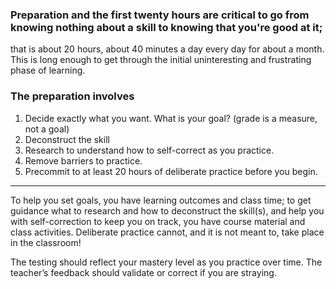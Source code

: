 ### Preparation and the first twenty hours are critical to go from knowing nothing about a skill to knowing that you're good at it; 
that is about 20 hours, about 40 minutes a day every day for about a month. This is long enough to get through the initial uninteresting and frustrating phase of learning. 

### The preparation involves

1. Decide exactly what you want. What is your goal? (grade is a measure, not a goal)
2. Deconstruct the skill
3. Research to understand how to self-correct as you practice.
4. Remove barriers to practice. 
5. Precommit to at least 20 hours of deliberate practice before you begin. 

---

To help you set goals, you have learning outcomes and class time; to get guidance what to research and how to deconstruct the skill(s), and help you with self-correction to keep you on track, you have course material and class activities. Deliberate practice cannot, and it is not meant to, take place in the classroom! 

The testing should reflect your mastery level as you practice over time. The teacher’s feedback should validate or correct if you are straying.
